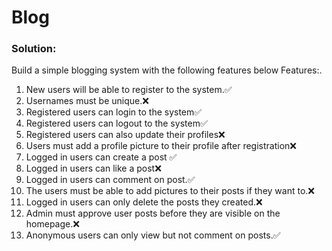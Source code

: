 # Blog

### Solution:

Build a simple blogging system with the following features below
Features:.
1. New users will be able to register to the system.✅
2. Usernames must be unique.❌
3. Registered users can login to the system✅
4. Registered users can logout to the system✅
5. Registered users can also update their profiles❌
6. Users must add a profile picture to their profile after registration❌
7. Logged in users can create a post ✅
8. Logged in users can like a post❌
10. Logged in users can comment on post.✅
11. The users must be able to add pictures to their posts if they want to.❌
12. Logged in users can only delete the posts they created.❌
13. Admin must approve user posts before they are visible on the homepage.❌
14. Anonymous users can only view but not comment on posts.✅